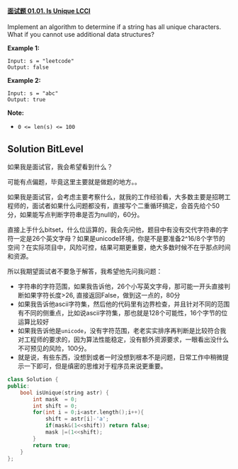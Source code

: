 #### [面试题 01.01. Is Unique LCCI](https://leetcode-cn.com/problems/is-unique-lcci/)

Implement an algorithm to determine if a string has all unique characters. What if you cannot use additional data structures?

**Example 1:**

```
Input: s = "leetcode"
Output: false
```

**Example 2:**

```
Input: s = "abc"
Output: true
```

 

**Note:**

- `0 <= len(s) <= 100`

## Solution BitLevel

如果我是面试官，我会希望看到什么？

可能有点偏题，毕竟这里主要就是做题的地方。。

如果我是面试官，会考虑主要考察什么，就我的工作经验看，大多数主要是招聘工程师的，面试者如果什么问题都没有，直接写个二重循环搞定，会首先给个50分，如果能写点判断字符串是否为null的，60分。

直接上手什么bitset，什么位运算的，我会先问他，题目中有没有交代字符串的字符一定是26个英文字母？如果是unicode环境，你是不是要准备2^16/8个字节的空间？在实际项目中，风险可控，结果可期更重要，绝大多数时候不在乎那点时间和资源。

所以我期望面试者不要急于解答，我希望他先问我问题：

* 字符串的字符范围，如果我告诉他，26个小写英文字母，那可能一开头直接判断如果字符长度>26, 直接返回False，做到这一点的，80分
* 如果我告诉他ascii字符集，然后他的代码里有边界检查，并且针对不同的范围有不同的侧重点，比如说ascii字符集，那也就是128个可能性，16个字节的位运算比较好
* 如果我告诉他是```unicode```，没有字符范围，老老实实排序再判断是比较符合我对工程师的要求的，因为算法性能稳定，没有额外资源要求，一眼看出没什么不可预见的风险，100分。
* 就是说，有些东西，没想到或者一时没想到根本不是问题，日常工作中稍微提示一下即可，但是缜密的思维对于程序员来说更重要。

```c++
class Solution {
public:
    bool isUnique(string astr) {
        int mask  = 0;
        int shift = 0;
        for(int i = 0;i<astr.length();i++){
            shift = astr[i]-'a';
            if(mask&(1<<shift)) return false;
            mask |=(1<<shift);
        }
        return true;
    }
};
```

